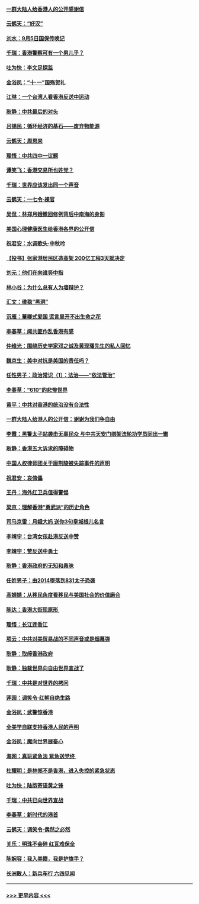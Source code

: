 #### [一群大陆人给香港人的公开感谢信](../pages/nsc993/n11514797.md?t=09122055) 
#### [云鹤天：“好汉”](../pages/nsc993/n11513536.md?t=09122055) 
#### [刘水：9月5日国保传唤记](../pages/nsc993/n11513460.md?t=09122055) 
#### [千瑞：香港警察可有一个男儿乎？](../pages/nsc993/n11513109.md?t=09122055) 
#### [吐为快：李文足探监](../pages/nsc993/n11509622.md?t=09122055) 
#### [金浴凤：“十‧一”国殇贺礼](../pages/nsc993/n11509593.md?t=09122055) 
#### [江琳：一个台湾人看香港反送中运动](../pages/nsc993/n11509211.md?t=09122055) 
#### [耿静：中共最后的对头](../pages/nsc993/n11508308.md?t=09122055) 
#### [吕锡民：循环经济的基石——废弃物能源](../pages/nsc993/n11508212.md?t=09122055) 
#### [云鹤天：周恩来](../pages/nsc993/n11508055.md?t=09122055) 
#### [理悟：中共四中一议题](../pages/nsc993/n11507782.md?t=09122055) 
#### [谭笑飞：香港交易所也姓党？](../pages/nsc993/n11507753.md?t=09122055) 
#### [千瑞：世界应该发出同一个声音](../pages/nsc993/n11507290.md?t=09122055) 
#### [云鹤天：一七令‧裸官](../pages/nsc993/n11507177.md?t=09122055) 
#### [吴侃：林郑月娥撤回修例背后中南海的身影](../pages/nsc993/n11506876.md?t=09122055) 
#### [美国心理健康医生给香港各界的公开信](../pages/nsc993/n11506809.md?t=09122055) 
#### [祝君安：水调歌头‧中秋吟](../pages/nsc993/n11506758.md?t=09122055) 
#### [【投书】张家港居民区造高架 200亿工程3天就决定](../pages/nsc993/n11506682.md?t=09122055) 
#### [刘元：他们在向谁竖中指](../pages/nsc993/n11505384.md?t=09122055) 
#### [林小谷：为什么总有人为墙辩护？](../pages/nsc993/n11505226.md?t=09122055) 
#### [汇文：维稳“黑洞”](../pages/nsc993/n11504347.md?t=09122055) 
#### [沉雁：董卿式爱国 谎言里开不出生命之花](../pages/nsc993/n11503215.md?t=09122055) 
#### [李春草：闻共匪作乱香港有感](../pages/nsc993/n11503072.md?t=09122055) 
#### [仲维光：围绕历史学家邓之诚及黄现璠先生的私人回忆](../pages/nsc993/n11501330.md?t=09122055) 
#### [魏京生：美中对抗是美国的责任吗？](../pages/nsc993/n11500723.md?t=09122055) 
#### [任性男子：政治常识（1）：法治——“依法管治”](../pages/nsc993/n11500791.md?t=09122055) 
#### [李春草：“610”的悲惨世界](../pages/nsc993/n11501141.md?t=09122055) 
#### [黄平：中共对香港的统治没有合法性](../pages/nsc993/n11499473.md?t=09122055) 
#### [一群大陆人给港人的公开信：谢谢为我们争自由](../pages/nsc993/n11500402.md?t=09122055) 
#### [李霞：黑警太子站袭击无辜民众 与中共天安门绑架法轮功学员同出一辙](../pages/nsc993/n11499805.md?t=09122055) 
#### [耿静：香港五大诉求的障碍物](../pages/nsc993/n11497578.md?t=09122055) 
#### [中国人权律师团关于唐荆陵被失踪事件的声明](../pages/nsc993/n11500014.md?t=09122055) 
#### [祝君安：哀傀儡](../pages/nsc993/n11499776.md?t=09122055) 
#### [王丹：海外红卫兵值得警惕](../pages/nsc993/n11498138.md?t=09122055) 
#### [梁京：理解香港“勇武派”的历史角色](../pages/nsc993/n11498006.md?t=09122055) 
#### [司马京雷：月娥大妈  送你3句皇城根儿名言](../pages/nsc993/n11497885.md?t=09122055) 
#### [李靖宇：台湾女孩赴港反送中赞](../pages/nsc993/n11497721.md?t=09122055) 
#### [李靖宇：赞反送中勇士](../pages/nsc993/n11497452.md?t=09122055) 
#### [耿静：香港政府的无知和愚昧](../pages/nsc993/n11494238.md?t=09122055) 
#### [任姓男子：由2014堕落到831太子恐袭](../pages/nsc993/n11496683.md?t=09122055) 
#### [高婧婧：从移民角度看移民与美国社会的价值磨合](../pages/nsc993/n11495757.md?t=09122055) 
#### [陈达：香港大街现原形 ](../pages/nsc993/n11495441.md?t=09122055) 
#### [理悟：长江连香江](../pages/nsc993/n11495377.md?t=09122055) 
#### [项云：中共对美贸易战的不同声音或是烟幕弹](../pages/nsc993/n11494929.md?t=09122055) 
#### [耿静：取缔香港政府](../pages/nsc993/n11494218.md?t=09122055) 
#### [耿静：独裁世界向自由世界宣战了](../pages/nsc993/n11494190.md?t=09122055) 
#### [千瑞：中共是对世界的拷问](../pages/nsc993/n11493021.md?t=09122055) 
#### [莲园：调笑令‧红朝自绝生路](../pages/nsc993/n11493011.md?t=09122055) 
#### [金浴凤：武警惊香港](../pages/nsc993/n11492994.md?t=09122055) 
#### [全美学自联支持香港人民的声明](../pages/nsc993/n11492630.md?t=09122055) 
#### [金浴凤：魔向世界展畜心](../pages/nsc993/n11492599.md?t=09122055) 
#### [海网：真玩紧急法 紧急送党终 ](../pages/nsc993/n11492535.md?t=09122055) 
#### [杜耀明：是林郑不是香港，进入失控的紧急状态](../pages/nsc993/n11491420.md?t=09122055) 
#### [吐为快：陆胞寄语黄之锋](../pages/nsc993/n11491117.md?t=09122055) 
#### [千瑞：中共已向世界宣战](../pages/nsc993/n11490123.md?t=09122055) 
#### [李春草：新时代的港首](../pages/nsc993/n11489864.md?t=09122055) 
#### [云鹤天：调笑令·偶然之必然](../pages/nsc993/n11489701.md?t=09122055) 
#### [关乐：明珠不会碎 红瓦难保全](../pages/nsc993/n11489647.md?t=09122055) 
#### [陈婉容：我入美籍，我是护旗手？](../pages/nsc993/n11487908.md?t=09122055) 
#### [长洲散人：新兵车行 六四见闻](../pages/nsc993/n11487729.md?t=09122055) 

----
#### [ >>> 更早内容 <<< ](../indexes/nsc993-earlier.md)
